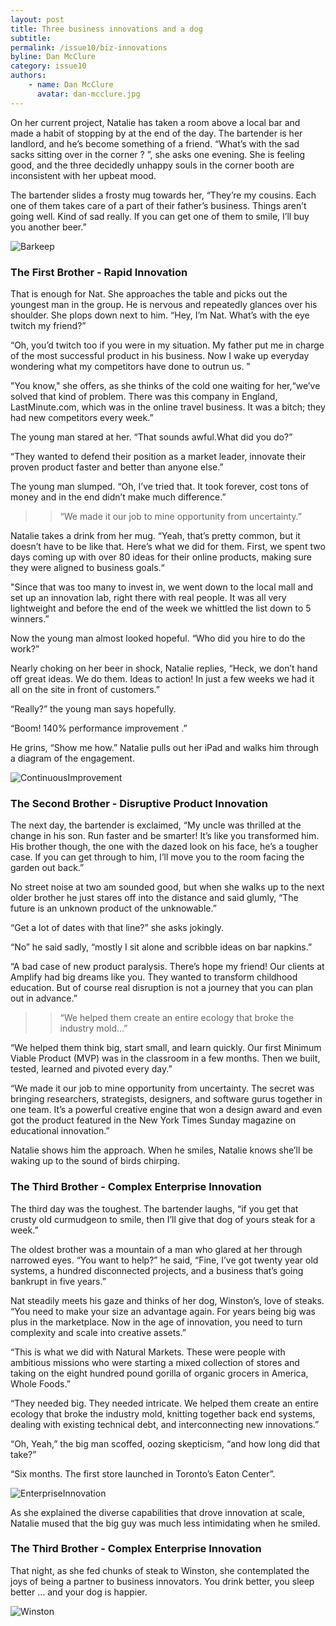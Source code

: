 ```yaml
---
layout: post
title: Three business innovations and a dog
subtitle: 
permalink: /issue10/biz-innovations	
byline: Dan McClure
category: issue10
authors:
    - name: Dan McClure
      avatar: dan-mcclure.jpg
---
```

On her current project, Natalie has taken a room above a local bar and made a habit of stopping by at the end of the day. The bartender is her landlord, and he’s become something of a friend.  “What’s with the sad sacks sitting over in the corner ? ”, she asks one evening.  She is feeling good, and the three decidedly unhappy souls in the corner booth are inconsistent with her upbeat mood. 
 
The bartender slides a frosty mug towards her, “They’re my cousins.  Each one of them takes care of a part of their father’s business.  Things aren’t going well.  Kind of sad really. If you can get one of them to smile, I’ll buy you another beer.”

![Barkeep](/p2/images/TheBarKeep.jpg)

### The First Brother - Rapid Innovation

That is enough for Nat. She approaches the table and picks out the youngest man in the group.  He is nervous and repeatedly glances over his shoulder. She plops down next to him.  “Hey, I’m Nat. What’s with the eye twitch my friend?”
 
“Oh, you’d twitch too if you were in my situation.  My father put me in charge of the most successful product in his business. Now I wake up everyday wondering what my competitors have done to outrun us. ” 
 
"You know," she offers, as she thinks of the cold one waiting for her,“we’ve solved that kind of problem. There was this company in England, LastMinute.com, which was in the online travel business. It was a bitch; they had new competitors every week.”
 
The young man stared at her. “That sounds awful.What did you do?”
 
“They wanted to defend their position as a market leader, innovate their proven product faster and better than anyone else.”  
 
The young man slumped. “Oh, I’ve tried that.  It took forever, cost tons of money and in the end didn’t make much difference.”

>> “We made it our job to mine opportunity from uncertainty.”
 
Natalie takes a drink from her mug.  “Yeah, that’s pretty common, but it doesn’t have to be like that. Here’s what we did for them.  First, we spent two days coming up with over 80 ideas for their online products, making sure they were aligned to business goals.“
 
"Since that was too many to invest in, we went down to the local mall and set up an innovation lab, right there with real people. It was all very lightweight and before the end of the week we whittled the list down to 5 winners.”
 
Now the young man almost looked hopeful. “Who did you hire to do the work?”
 
Nearly choking on her beer in shock, Natalie replies, “Heck, we don’t hand off great ideas. We do them. Ideas to action! In just a few weeks we had it all on the site in front of customers.”
 
“Really?” the young man says hopefully.    
 
“Boom! 140% performance improvement .”
 
He grins, “Show me how.” Natalie pulls out her iPad and walks him through a diagram of the engagement.

![ContinuousImprovement](/p2/images/ci.jpg)

### The Second Brother - Disruptive Product Innovation

The next day, the bartender is exclaimed,  “My uncle was thrilled at the change in his son.  Run faster and be smarter! It’s like you transformed him.  His brother though, the one with the dazed look on his face, he’s a tougher case. If you can get through to him, I’ll move you to the room facing the garden out back.”
 
No street noise at two am sounded good, but when she walks up to the next older brother he just stares off into the distance and said glumly, “The future is an unknown product of the unknowable.” 
 
“Get a lot of dates with that line?” she asks jokingly.  
 
“No” he said sadly, “mostly I sit alone and scribble ideas on bar napkins.”
 
“A bad case of new product paralysis. There’s hope my friend! Our clients at Amplify had big dreams like you. They wanted to transform childhood education. But of course real disruption is not a journey that you can plan out in advance.”

>> “We helped them create an entire ecology that broke the industry mold…”
 
“We helped them think big, start small, and learn quickly. Our first Minimum Viable Product (MVP) was in the classroom in a few months. Then we built, tested, learned and pivoted every day.”
 
“We made it our job to mine opportunity from uncertainty. The secret was bringing researchers, strategists, designers, and software gurus together in one team.  It’s a powerful creative engine that won a design award and even got the product featured in the New York Times Sunday magazine on educational innovation.”
 
Natalie shows him the approach.  When he smiles, Natalie knows she’ll be waking up to the sound of birds chirping.


### The Third Brother - Complex Enterprise Innovation

The third day was the toughest. The bartender laughs, “if you get that crusty old curmudgeon to smile, then I’ll give that dog of yours steak for a week.”
 
The oldest brother was a mountain of a man who glared at her through narrowed eyes.  “You want to help?” he said, “Fine, I’ve got twenty year old systems, a hundred disconnected projects, and a business that’s going bankrupt in five years.”
 
Nat steadily meets his gaze and thinks of her dog, Winston’s, love of steaks. “You need to make your size an advantage again.  For years being big was plus in the marketplace. Now in the age of innovation, you need to turn complexity and scale into creative assets.”
 
“This is what we did with Natural Markets. These were people with ambitious missions who were starting a mixed collection of stores and taking on the eight hundred pound gorilla of organic grocers in America, Whole Foods.”

 “They needed big. They needed intricate. We helped them create an entire ecology that broke the industry mold, knitting together back end systems, dealing with existing technical debt, and interconnecting new innovations.” 
 
“Oh, Yeah,” the big man scoffed, oozing skepticism, “and how long did that take?”
 
“Six months. The first store launched in Toronto’s Eaton Center”. 

![EnterpriseInnovation](/p2/images/ei.jpg)
 
As she explained the diverse capabilities that drove innovation at scale, Natalie mused that the big guy was much less intimidating when he smiled. 

### The Third Brother - Complex Enterprise Innovation

That night, as she fed chunks of steak to Winston, she contemplated the joys of being a partner to business innovators.  You drink better, you sleep better … and your dog is happier.  

![Winston](/p2/images/winston.jpg)

